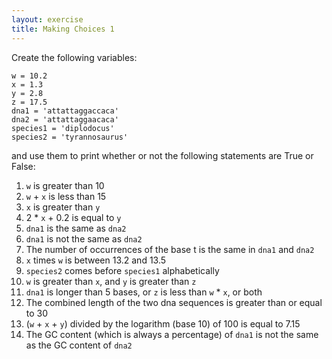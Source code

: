```yaml
---
layout: exercise
title: Making Choices 1
---
```


Create the following variables:

```
w = 10.2
x = 1.3
y = 2.8
z = 17.5
dna1 = 'attattaggaccaca'
dna2 = 'attattaggaacaca'
species1 = 'diplodocus'
species2 = 'tyrannosaurus'
```

and use them to print whether or not the following statements are True
or False:

1.  `w` is greater than 10
2.  `w` + `x` is less than 15
3.  `x` is greater than `y`
4.   2 * `x` + 0.2 is equal to `y`
5.  `dna1` is the same as `dna2`
6.  `dna1` is not the same as `dna2`
7.  The number of occurrences of the base t is the same in `dna1` and
    `dna2`
8.  `x` times `w` is between 13.2 and 13.5
9.  `species2` comes before `species1` alphabetically
10. `w` is greater than `x`, and `y` is greater than `z`
11. `dna1` is longer than 5 bases, or `z` is less than `w` * `x`,
    or both
12. The combined length of the two dna sequences is greater than or
    equal to 30
13. (`w` + `x` + `y`) divided by the logarithm (base 10) of 100 is
    equal to 7.15
14. The GC content (which is always a percentage) of `dna1` is not the
    same as the GC content of `dna2`
